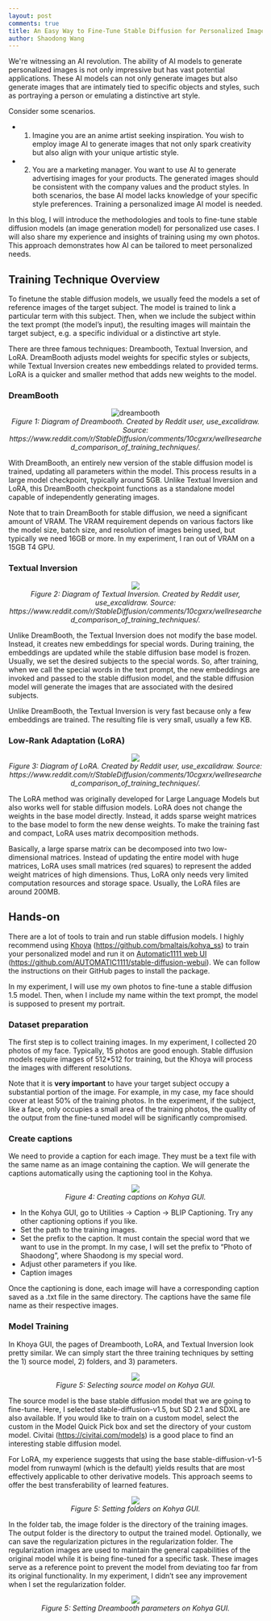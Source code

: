 ```yaml
---
layout: post
comments: true
title: An Easy Way to Fine-Tune Stable Diffusion for Personalized Image Generation
author: Shaodong Wang
---
```



We're witnessing an AI revolution. The ability of AI models to generate personalized images is not only impressive but has vast potential applications. 
These AI models can not only generate images but also generate images that are intimately tied to specific objects and styles, 
such as portraying a person or emulating a distinctive art style.

Consider some scenarios. 
- 1) Imagine you are an anime artist seeking inspiration. You wish to employ image AI to generate images that not only spark creativity but also align with your unique artistic style. 
- 2) You are a marketing manager. You want to use AI to generate advertising images for your products. The generated images should be consistent with the company values and the product styles. 
In both scenarios, the base AI model lacks knowledge of your specific style preferences. 
Training a personalized image AI model is needed.

In this blog, I will introduce the methodologies and tools to fine-tune stable diffusion models (an image generation model) for personalized use cases. 
I will also share my experience and insights of training using my own photos. This approach demonstrates how AI can be tailored to meet personalized needs.

## Training Technique Overview
To finetune the stable diffusion models, we usually feed the models a set of reference images of the target subject. 
The model is trained to link a particular term with this subject. Then, when we include the subject within the text prompt (the model’s input), 
the resulting images will maintain the target subject, e.g. a specific individual or a distinctive art style. 

There are three famous techniques: Dreambooth, Textual Inversion, and LoRA. DreamBooth adjusts model weights for specific styles or subjects, 
while Textual Inversion creates new embeddings related to provided terms. LoRA is a quicker and smaller method that adds new weights to the model.

### DreamBooth
<div style="text-align: center">
  <img src="{{ site.url }}{{ site.baseurl }}/assets/images/sd_finetune/diagram_dreambooth.png" 
  alt="dreambooth">
  <figcaption><em> Figure 1: Diagram of Dreambooth. Created by Reddit user, use_excalidraw. 
    Source: https://www.reddit.com/r/StableDiffusion/comments/10cgxrx/wellresearched_comparison_of_training_techniques/. </em></figcaption>
</div>

With DreamBooth, an entirely new version of the stable diffusion model is trained, updating all parameters within the model. This process results in a large model checkpoint, typically around 5GB. Unlike Textual Inversion and LoRA, this DreamBooth checkpoint functions as a standalone model capable of independently generating images. 

Note that to train DreamBooth for stable diffusion, we need a significant amount of VRAM.  The VRAM requirement depends on various factors like the model size, batch size, and resolution of images being used, but typically we need 16GB or more. In my experiment, I ran out of VRAM on a 15GB T4 GPU. 

### Textual Inversion
<div style="text-align: center">
  <img src="{{ site.url }}{{ site.baseurl }}/assets/images/sd_finetune/diagram_textual_inversion.png">
  <figcaption><em> Figure 2: Diagram of Textual Inversion. Created by Reddit user, use_excalidraw. 
    Source: https://www.reddit.com/r/StableDiffusion/comments/10cgxrx/wellresearched_comparison_of_training_techniques/. </em></figcaption>
</div>

Unlike DreamBooth, the Textual Inversion does not modify the base model. 
Instead, it creates new embeddings for special words. During training, the embeddings are updated while the stable diffusion base model is frozen. 
Usually, we set the desired subjects to the special words. So, after training, when we call the special words in the text prompt, the new embeddings are invoked and passed to the stable diffusion model, and the stable diffusion model will generate the images that are associated with the desired subjects.

Unlike DreamBooth, the Textual Inversion is very fast because only a few embeddings are trained. The resulting file is very small, usually a few KB. 

### Low-Rank Adaptation (LoRA)
<div style="text-align: center">
  <img src="{{ site.url }}{{ site.baseurl }}/assets/images/sd_finetune/diagram_lora.png">
  <figcaption><em> Figure 3: Diagram of LoRA. Created by Reddit user, use_excalidraw. 
    Source: https://www.reddit.com/r/StableDiffusion/comments/10cgxrx/wellresearched_comparison_of_training_techniques/. </em></figcaption>
</div>

The LoRA method was originally developed for Large Language Models but also works well for stable diffusion models. LoRA does not change the weights in the base model directly. Instead, it adds sparse weight matrices to the base model to form the new dense weights. To make the training fast and compact, LoRA uses matrix decomposition methods. 

Basically, a large sparse matrix can be decomposed into two low-dimensional matrices. Instead of updating the entire model with huge matrices, LoRA uses small matrices (red squares) to represent the added weight matrices of high dimensions. Thus, LoRA only needs very limited computation resources and storage space. Usually, the LoRA files are around 200MB. 

## Hands-on
There are a lot of tools to train and run stable diffusion models. I highly recommend using [Khoya](https://github.com/bmaltais/kohya_ss) (https://github.com/bmaltais/kohya_ss) 
to train your personalized model and run it on [Automatic1111 web UI](https://github.com/AUTOMATIC1111/stable-diffusion-webui) (https://github.com/AUTOMATIC1111/stable-diffusion-webui). 
We can follow the instructions on their GitHub pages to install the package. 

In my experiment, I will use my own photos to fine-tune a stable diffusion 1.5 model. 
Then, when I include my name within the text prompt, the model is supposed to present my portrait. 

### Dataset preparation
The first step is to collect training images. In my experiment, I collected 20 photos of my face. 
Typically, 15 photos are good enough. Stable diffusion models require images of 512*512 for training, but the Khoya will process the images with different resolutions. 

Note that it is **very important** to have your target subject occupy a substantial portion of the image. 
For example, in my case, my face should cover at least 50% of the training photos. 
In the experiment, if the subject, like a face, only occupies a small area of the training photos, 
the quality of the output from the fine-tuned model will be significantly compromised.

### Create captions
We need to provide a caption for each image. They must be a text file with the same name as an image containing the caption. We will generate the captions automatically using the captioning tool in the Kohya. 

<div style="text-align: center">
  <img src="{{ site.url }}{{ site.baseurl }}/assets/images/sd_finetune/Kohya_captioning.png">
  <figcaption><em> Figure 4: Creating captions on Kohya GUI. </em></figcaption>
</div>

-	In the Kohya GUI, go to Utilities -> Caption -> BLIP Captioning. Try any other captioning options if you like. 
-	Set the path to the training images. 
-	Set the prefix to the caption. It must contain the special word that we want to use in the prompt. In my case, I will set the prefix to “Photo of Shaodong”, where Shaodong is my special word.
-	Adjust other parameters if you like.
-	Caption images

Once the captioning is done, each image will have a corresponding caption saved as a .txt file in the same directory. The captions have the same file name as their respective images. 

### Model Training
In Khoya GUI, the pages of Dreambooth, LoRA, and Textual Inversion look pretty similar. We can simply start the three training techniques by setting the 1) source model, 2) folders, and 3) parameters.

<div style="text-align: center">
  <img src="{{ site.url }}{{ site.baseurl }}/assets/images/sd_finetune/Kohya_source_model.png">
  <figcaption><em> Figure 5: Selecting source model on Kohya GUI. </em></figcaption>
</div>

The source model is the base stable diffusion model that we are going to fine-tune. 
Here, I selected stable-diffusion-v1.5, but SD 2.1 and SDXL are also available. 
If you would like to train on a custom model, select the custom in the Model Quick Pick box and set the directory of your custom model. 
Civitai (https://civitai.com/models) is a good place to find an interesting stable diffusion model. 

For LoRA, my experience suggests that using the base stable-diffusion-v1-5 model from runwayml (which is the default) yields results that are most effectively applicable to other derivative models. This approach seems to offer the best transferability of learned features.

<div style="text-align: center">
  <img src="{{ site.url }}{{ site.baseurl }}/assets/images/sd_finetune/Kohya_folders.png">
  <figcaption><em> Figure 5: Setting folders on Kohya GUI. </em></figcaption>
</div>

In the folder tab, the image folder is the directory of the training images. The output folder is the directory to output the trained model. Optionally, we can save the regularization pictures in the regularization folder. The regularization images are used to maintain the general capabilities of the original model while it is being fine-tuned for a specific task. These images serve as a reference point to prevent the model from deviating too far from its original functionality. In my experiment, I didn’t see any improvement when I set the regularization folder. 

<div style="text-align: center">
  <img src="{{ site.url }}{{ site.baseurl }}/assets/images/sd_finetune/Kohya_parameters_dreambooth.png">
  <figcaption><em> Figure 5: Setting Dreambooth parameters on Kohya GUI. </em></figcaption>
</div>














